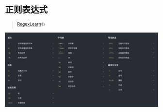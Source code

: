 # 正则表达式

> [RegexLearn](https://regexlearn.com/zh-cn):thumbsup:

![](<.gitbook/assets/image (1) (1) (1).png>)
